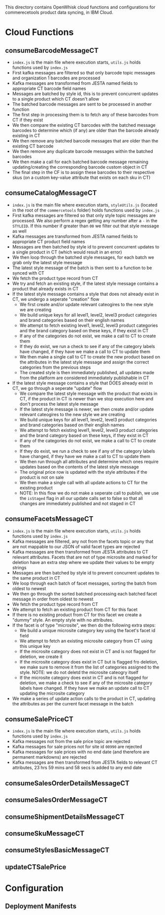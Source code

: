 This directory contains OpenWhisk cloud functions and configurations for commerecetools product data syncing, in IBM Cloud.

# Cloud Functions
## consumeBarcodeMessageCT
- `index.js` is the main file where execution starts, `utils.js` holds functions used by `index.js`
- First kafka messages are filtered so that only barcode topic messages and organization 1 barcodes are processed
- Kafka messages are transformed from JESTA named fields to appropriate CT barcode field names
- Messages are batched by style id, this is to prevent concurrent updates to a single product which CT doesn't allow
- The batched barcode messages are sent to be processed in another function
- The first step in processing them is to fetch any of these barcodes from CT if they exist
- We then compare the existing CT barcodes with the batched message barcodes to determine which (if any) are older than the barcode already existing in CT
- We then remove any batched barcode messages that are older than the existing CT barcode
- We then remove any duplicate barcode messages within the batched barcodes
- We then make a call for each batched barcode message remaining updating/creating the corresponding barcode custom object in CT
- The final step in the CF is to assign these barcodes to their respective skus (on a custom key-value attribute that exists on each sku in CT)

## consumeCatalogMessageCT
- `index.js` is the main file where execution starts, `styleUtils.js` (located in the root of the `commercetools` folder) holds functions used by `index.js`
- First kafka messages are filtered so that only style topic messages are processed. We also perform a regex getting any number after a `-` in the `STYLEID`. If this number if greater than `00` we filter out that style message as well
- Kafka messages are transformed from JESTA named fields to appropriate CT product field names
- Messages are then batched by style id to prevent concurrent updates to a single product in CT (which would result in an error)
- We then loop through the batched style messages, for each batch we grab only the latest style message
- The latest style message of the batch is then sent to a function to be synced with CT
- We fetch the product type record from CT
- We try and fetch an existing style, if the latest style message contains a product that already exists in CT
- If the latest style message contains a style that does not already exist in CT, we undergo a seperate "creation" flow
  - We first create and/or update relevant cateogires to the new style we are creating
  - We build unique keys for all level1, level2, level3 product categories and brand categories based on their english names
  - We attempt to fetch existing level1, level2, level3 product categories and the brand category based on these keys, if they exist in CT
  - If any of the categories do not exist, we make a call to CT to create them
  - If they do exist, we run a check to see if any of the category labels have changed, if they have we make a call to CT to update them
  - We then make a single call to CT to create the new product based on the attributes in the latest style message and assign the correct categories from the previous steps
  - The created style is then immediately published, all updates made from the platform are considered immediately publishable in CT
- If the latest style message contains a style that DOES already exist in CT, we go through a seperate "update" flow
  - We compare the latest style message with the product that exists in CT, if the product in CT is newer than we stop execution here and don't process the latest style message
  - If the latest style message is newer, we then create and/or update relevant cateogires to the new style we are creating
  - We build unique keys for all level1, level2, level3 product categories and brand categories based on their english names
  - We attempt to fetch existing level1, level2, level3 product categories and the brand category based on these keys, if they exist in CT
  - If any of the categories do not exist, we make a call to CT to create them
  - If they do exist, we run a check to see if any of the category labels have changed, if they have we make a call to CT to update them
  - We then run through all attributes and determine which ones require updates based on the contents of the latest style message
  - The original price row is updated with the style attributes if the product is not on sale
  - We then make a single call with all update actions to CT for the existing product
  - NOTE: In this flow we do not make a seperate call to publish, we use the `isStaged` flag in all our update calls set to false so that all changes are immediately published and not staged in CT

## consumeFacetsMessageCT
- `index.js` is the main file where execution starts, `utils.js` holds functions used by `index.js`
- Kafka messages are filtered, any not from the facets topic or any that are not mappable to our JSON of valid facet types are rejected
- Kafka messages are then transformed from JESTA attributes to CT relevant attributes. Facets that are not of type microsite and marked for deletion have an extra step where we update their values to be empty strings
- Messages are then batched by style id to prevent concurrent updates to the same product in CT
- We loop through each batch of facet messages, sorting the batch from oldest to newest
- We then go through the sorted batched processing each batched facet message in order from oldest to newest
- We fetch the product type record from CT
- We attempt to fetch an existing product from CT for this facet
- If there is no existing product from CT for this facet we create a "dummy" style. An empty style with no attributes.
- If the facet is of type "microsite", we then do the following extra steps:
  - We build a unique microsite category key using the facet's facet id field
  - We attempt to fetch an existing microsite category from CT using this unique key
  - If the microsite category does not exist in CT and is not flagged for deletion, we create it
  - If the microsite category does exist in CT but is flagged fro deletion, we make sure to remove it from the list of categories assigned to the style. NOTE: we do not deletd the microsite cateogry itself
  - If the microsite category does exist in CT and is not flagged for deletion, we make a check to see if any of the microsite category labels have changed. If they have we make an update call to CT updating the microsite category
- We make a series of update action calls to the product in CT, updating the attributes as per the current facet message in the batch

## consumeSalePriceCT
- `index.js` is the main file where execution starts, `utils.js` holds functions used by `index.js`
- Kafka messages not from the sale price topic are rejected
- Kafka messages for sale prices not for site id `00990` are rejected
- Kafka messages for sale prices with no end date (and therefore are permanent markdowns) are rejected
- Kafka messages are then transformed from JESTA fields to relevant CT attributes, 23 hrs 59 mins and 58 secs is added to any end date

## consumeSalesOrderDetailsMessageCT
## consumeSalesOrderMessageCT
## consumeShipmentDetailsMessageCT
## consumeSkuMessageCT
## consumeStylesBasicMessageCT
## updateCTSalePrice

# Configuration
## Deployment Manifests
